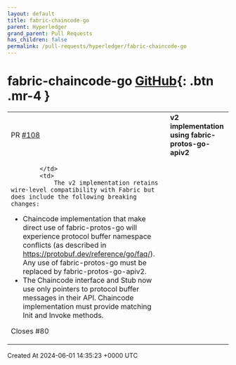 ```yaml
---
layout: default
title: fabric-chaincode-go
parent: Hyperledger
grand_parent: Pull Requests
has_children: false
permalink: /pull-requests/hyperledger/fabric-chaincode-go
---
```


# fabric-chaincode-go <span class="fs-3 right-align">[GitHub](https://github.com/hyperledger/fabric-chaincode-go){: .btn .mr-4 }</span>


<div>
    <table>
        <tr>
            <td>
                PR <a href="https://github.com/hyperledger/fabric-chaincode-go/pull/108" class=".btn">#108</a>
            </td>
            <td>
                <b>
                    v2 implementation using fabric-protos-go-apiv2
                </b>
            </td>
        </tr>
        <tr>
            <td>
                
            </td>
            <td>
                The v2 implementation retains wire-level compatibility with Fabric but does include the following breaking changes:

- Chaincode implementation that make direct use of fabric-protos-go will experience protocol buffer namespace conflicts (as described in https://protobuf.dev/reference/go/faq/). Any use of fabric-protos-go must be replaced by fabric-protos-go-apiv2.
- The Chaincode interface and Stub now use only pointers to protocol buffer messages in their API. Chaincode implementation must provide matching Init and Invoke methods.

Closes #80
            </td>
        </tr>
    </table>
    <div class="right-align">
        Created At 2024-06-01 14:35:23 +0000 UTC
    </div>
</div>

